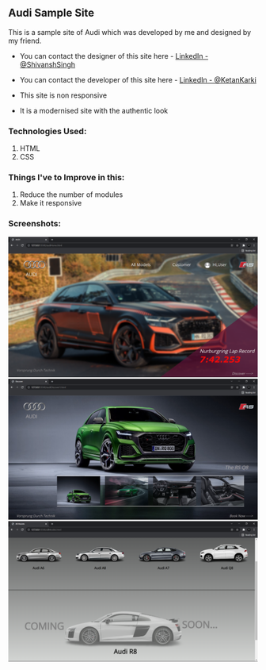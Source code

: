 ## Audi Sample Site

This is a sample site of Audi which was developed by me and designed by my friend.
* You can contact the designer of this site here - [LinkedIn - @ShivanshSingh](https://www.linkedin.com/in/shivansh-singh-350987222/)
* You can contact the developer of this site here - [LinkedIn - @KetanKarki](https://www.linkedin.com/in/ketan-karki-9a9b071b6/)

* This site is non responsive
* It is a modernised site with the authentic look

### Technologies Used:
1. HTML
2. CSS

### Things I've to Improve in this:
1. Reduce the number of modules
2. Make it responsive

### Screenshots:

<img src='Screenshot 1.png'>
<img src='Screenshot 2.png'>
<img src='Screenshot 3.png'>